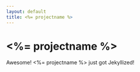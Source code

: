 ```yaml
---
layout: default
title: <%= projectname %>
---
```


# <%= projectname %>

Awesome! <%= projectname %> just got Jekyllized!
